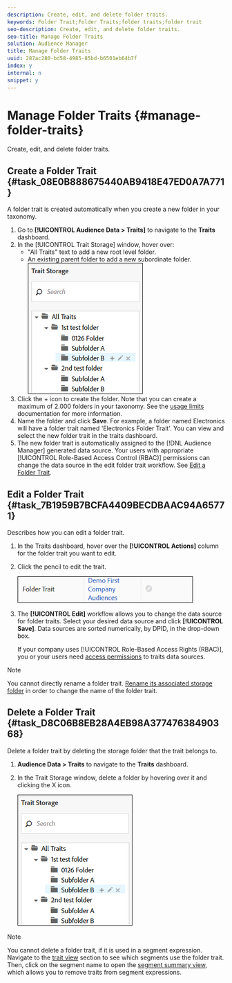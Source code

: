 ```yaml
---
description: Create, edit, and delete folder traits.
keywords: Folder Trait;Folder Traits;folder traits;folder trait
seo-description: Create, edit, and delete folder traits.
seo-title: Manage Folder Traits
solution: Audience Manager
title: Manage Folder Traits
uuid: 287ac280-bd58-4985-85bd-b6501eb64b7f
index: y
internal: n
snippet: y
---
```


# Manage Folder Traits {#manage-folder-traits}

Create, edit, and delete folder traits.

## Create a Folder Trait {#task_08E0B888675440AB9418E47ED0A7A771}

A folder trait is created automatically when you create a new folder in your taxonomy.

<!-- 
create-folder-trait.xml
-->

1. Go to **[!UICONTROL Audience Data > Traits]** to navigate to the **Traits** dashboard.
1. In the [!UICONTROL Trait Storage] window, hover over:
    * "All Traits" text to add a new root level folder.
    * An existing parent folder to add a new subordinate folder.
    ![](assets/folder_traits_create.PNG)
1. Click the + icon to create the folder. Note that you can create a maximum of 2.000 folders in your taxonomy. See the [usage limits](../../c-features/c-administration/usage-limits.md#concept_54772E0557C74849812CE54ACB4B0511) documentation for more information.
1. Name the folder and click **Save**. For example, a folder named Electronics will have a folder trait named 'Electronics Folder Trait'. You can view and select the new folder trait in the traits dashboard.
1. The new folder trait is automatically assigned to the [!DNL Audience Manager] generated data source. Your users with appropriate [!UICONTROL Role-Based Access Control (RBAC)] permissions can change the data source in the edit folder trait workflow. See [Edit a Folder Trait](../../c-features/traits/manage-folder-traits.md#task_7B1959B7BCFA4409BECDBAAC94A65771).

## Edit a Folder Trait {#task_7B1959B7BCFA4409BECDBAAC94A65771}

Describes how you can edit a folder trait.

<!--
edit-folder-trait.xml
-->

1. In the Traits dashboard, hover over the **[!UICONTROL Actions]** column for the folder trait you want to edit.
1. Click the pencil to edit the trait.

   ![](assets/folder_traits_edit_border.png)

1. The **[!UICONTROL Edit]** workflow allows you to change the data source for folder traits. Select your desired data source and click **[!UICONTROL Save]**. Data sources are sorted numerically, by DPID, in the drop-down box.

   If your company uses [!UICONTROL Role-Based Access Rights (RBAC)], you or your users need [access permissions](../../c-features/traits/about-folder-traits.md#section_FB11C9F6F6F542328A6F1F22C40C2220) to traits data sources.

>[!NOTE]
>
>You cannot directly rename a folder trait. [Rename its associated storage folder](../../c-features/traits/trait-storage.md#task_0A123EBA0E7D4DC68C027936CBC77711) in order to change the name of the folder trait.

## Delete a Folder Trait {#task_D8C06B8EB28A4EB98A37747638490368}

Delete a folder trait by deleting the storage folder that the trait belongs to.

<!--
delete-folder-trait.xml
-->

1. **Audience Data > Traits** to navigate to the **Traits** dashboard.
1. In the Trait Storage window, delete a folder by hovering over it and clicking the X icon.

   ![Step Result](assets/folder_traits_create.PNG)

>[!NOTE]
>
>You cannot delete a folder trait, if it is used in a segment expression. Navigate to the [trait view](../../c-features/traits/trait-details-page.md#concept_1117822DC9D94E25888A9D41DE01B1D9) section to see which segments use the folder trait. Then, click on the segment name to open the [segment summary view](../../c-features/c-segments/segment-summary-view.md#concept_D0C06175AB1C4220A407187D85FE6AFA), which allows you to remove traits from segment expressions.